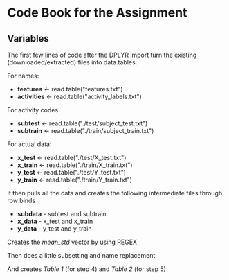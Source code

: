 # Code Book for the Assignment

## Variables
The first few lines of code after the DPLYR import turn the existing (downloaded/extracted) files into data.tables:

For names:
+ **features** <- read.table("features.txt")
+ **activities** <- read.table("activity_labels.txt")

For activity codes
+ **subtest** <- read.table("./test/subject_test.txt")
+ **subtrain** <- read.table("./train/subject_train.txt")

For actual data:
+ **x_test** <- read.table("./test/X_test.txt")
+ **x_train** <- read.table("./train/X_train.txt")
+ **y_test** <- read.table("./test/Y_test.txt")
+ **y_train** <- read.table("./train/Y_train.txt")

It then pulls all the data and creates the following intermediate files through row binds
+ **subdata** - subtest and subtrain
+ **x_data** - x_test and x_train
+ **y_data** - y_test and y_train

Creates the *mean_std* vector by using REGEX

Then does a little subsetting and name replacement

And creates *Table 1* (for step 4) and *Table 2* (for step 5)
